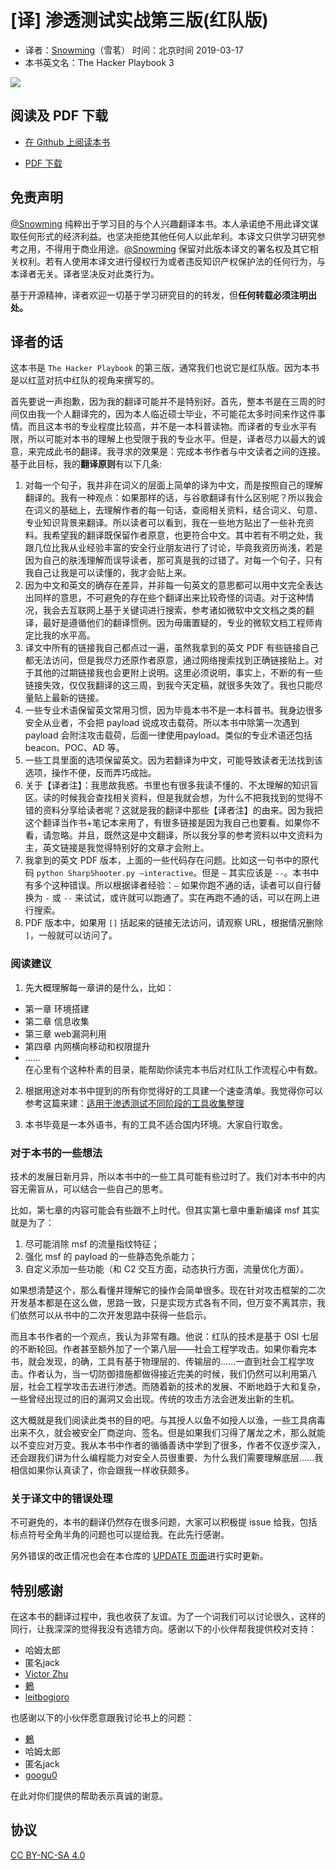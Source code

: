 # [译] 渗透测试实战第三版(红队版)

- 译者：[Snowming](https://github.com/Snowming04)（雪茗）  时间：北京时间 2019-03-17
- 本书英文名：The Hacker Playbook 3

![](https://github.com/Snowming04/The-Hacker-Playbook-3-Translation/blob/master/cover.jpg)


## 阅读及 PDF 下载
- [在 Github 上阅读本书](https://github.com/Snowming04/The-Hacker-Playbook-3-Translation/blob/master/%E7%9B%AE%E5%BD%95.md)

- [PDF 下载](https://github.com/Snowming04/The-Hacker-Playbook-3-Translation/tree/master/PDF)


## 免责声明
[@Snowming](https://github.com/Snowming04) 纯粹出于学习目的与个人兴趣翻译本书。本人承诺绝不用此译文谋取任何形式的经济利益。也坚决拒绝其他任何人以此牟利。本译文只供学习研究参考之用，不得用于商业用途。[@Snowming](https://github.com/Snowming04) 保留对此版本译文的署名权及其它相关权利。若有人使用本译文进行侵权行为或者违反知识产权保护法的任何行为，与本译者无关。译者坚决反对此类行为。

基于开源精神，译者欢迎一切基于学习研究目的的转发，但**任何转载必须注明出处。**

## 译者的话
这本书是 `The Hacker Playbook` 的第三版，通常我们也说它是红队版。因为本书是以红蓝对抗中红队的视角来撰写的。

首先要说一声抱歉，因为我的翻译可能并不是特别好。首先，整本书是在三周的时间仅由我一个人翻译完的，因为本人临近硕士毕业，不可能花太多时间来作这件事情。而且这本书的专业程度比较高，并不是一本科普读物。而译者的专业水平有限，所以可能对本书的理解上也受限于我的专业水平。但是，译者尽力以最大的诚意，来完成此书的翻译。我寻求的效果是：完成本书作者与中文读者之间的连接。基于此目标，我的**翻译原则**有以下几条:
1. 对每一个句子，我并非在词义的层面上简单的译为中文，而是按照自己的理解翻译的。我有一种观点：如果那样的话，与谷歌翻译有什么区别呢？所以我会在词义的基础上，去理解作者的每一句话，查阅相关资料，结合词义、句意、专业知识背景来翻译。所以读者可以看到，我在一些地方贴出了一些补充资料。我希望我的翻译既保留作者原意，也更符合中文。其中若有不明之处，我跟几位比我从业经验丰富的安全行业朋友进行了讨论，毕竟我资历尚浅，若是因为自己的肤浅理解而误导读者，那可真是我的过错了。对每一个句子，只有我自己让我是可以读懂的，我才会贴上来。
2. 因为中文和英文的确存在差异，并非每一句英文的意思都可以用中文完全表达出同样的意思，不可避免的存在些个翻译出来比较奇怪的词语。对于这种情况，我会去互联网上基于关键词进行搜索，参考诸如微软中文文档之类的翻译，最好是遵循他们的翻译惯例。因为毋庸置疑的，专业的微软文档工程师肯定比我的水平高。
3. 译文中所有的链接我自己都点过一遍，虽然我拿到的英文 PDF 有些链接自己都无法访问，但是我尽力还原作者原意，通过网络搜索找到正确链接贴上。对于其他的过期链接我也会更附上说明。这里必须说明，事实上，不断的有一些链接失效，仅仅我翻译的这三周，到我今天定稿，就很多失效了。我也只能尽量贴上最新的链接。
4. 一些专业术语保留英文常用习惯，因为毕竟本书不是一本科普书。我身边很多安全从业者，不会把 payload 说成攻击载荷。所以本书中除第一次遇到 payload 会附注攻击载荷，后面一律使用payload。类似的专业术语还包括 beacon、POC、AD 等。
5. 一些工具里面的选项保留英文。因为若翻译为中文，可能导致读者无法找到该选项，操作不便，反而弄巧成拙。
6. 关于【译者注】：我思故我惑。书里也有很多我读不懂的、不太理解的知识盲区。读的时候我会查找相关资料，但是我就会想，为什么不把我找到的觉得不错的资料分享给读者呢？这就是我的翻译中那些【译者注】的由来。因为我把这个翻译当作书+笔记本来用了，有很多链接是因为我自己也要看。如果你不看，请忽略。并且，既然这是中文翻译，所以我分享的参考资料以中文资料为主，英文链接是我觉得特别好的文章才会附上。
7. 我拿到的英文 PDF 版本，上面的一些代码存在问题。比如这一句书中的原代码 `python SharpShooter.py —interactive`。但是 `—` 其实应该是 `--`。本书中有多个这种错误。所以根据译者经验：`—` 如果你跑不通的话，读者可以自行替换为 `-` 或 `--` 来试试，或许就可以跑通了。实在再跑不通的话，可以在网上进行搜索。
8. PDF 版本中，如果用 `[]` 括起来的链接无法访问，请观察 URL，根据情况删除 `]`，一般就可以访问了。

### 阅读建议
1. 先大概理解每一章讲的是什么，比如：
  - 第一章 环境搭建
  - 第二章 信息收集
  - 第三章 web漏洞利用
  - 第四章 内网横向移动和权限提升
  - ......<br>
在心里有个这种朴素的目录，能帮助你读完本书后对红队工作流程心中有数。

2. 根据用途对本书中提到的所有你觉得好的工具建一个速查清单。我觉得你可以参考这篇来建：[适用于渗透测试不同阶段的工具收集整理](https://www.cnblogs.com/zengming/p/10309015.html)

3. 本书毕竟是一本外语书，有的工具不适合国内环境。大家自行取舍。

### 对于本书的一些想法
技术的发展日新月异，所以本书中的一些工具可能有些过时了。我们对本书中的内容无需盲从，可以结合一些自己的思考。

比如，第七章的内容可能会有些跟不上时代。但其实第七章中重新编译 msf 其实就是为了：
 1. 尽可能消除 msf 的流量指纹特征；
 2. 强化 msf 的 payload 的一些静态免杀能力； 
 3. 自定义添加一些功能（和 C2 交互方面，动态执行方面，流量优化方面）。

如果想清楚这个，那么看懂并理解它的操作会简单很多。现在针对攻击框架的二次开发基本都是在这么做，思路一致，只是实现方式各有不同，但万变不离其宗，我们依然可以从书中的二次开发思路中获得一些启示。

而且本书作者的一个观点，我认为非常有趣。他说：红队的技术是基于 OSI 七层的不断轮回。作者甚至额外加了一个第八层——社会工程学攻击。如果你看完本书，就会发现，的确，工具有基于物理层的、传输层的......一直到社会工程学攻击。作者认为，当一切防御措施都做得接近完美的时候，我们仍然可以利用第八层，社会工程学攻击去进行渗透。而随着新的技术的发展、不断地趋于大和复杂，一些曾经出现过的旧的漏洞又会出现。传统的攻击方法会迸发出新的生机。

这大概就是我们阅读此类书的目的吧。与其授人以鱼不如授人以渔，一些工具病毒出来不久，就会被安全厂商逆向、签名。但是如果我们习得了屠龙之术，那么就能以不变应对万变。我从本书中作者的循循善诱中学到了很多，作者不仅逐步深入，还会跟我们讲为什么编程能力对安全人员很重要、为什么我们需要理解底层......我相信如果你认真读了，你会跟我一样收获颇多。

### 关于译文中的错误处理
不可避免的，本书的翻译仍然存在很多问题，大家可以积极提 issue 给我，包括标点符号全角半角的问题也可以提给我。在此先行感谢。

另外错误的改正情况也会在本仓库的 [UPDATE 页面](https://github.com/Snowming04/The-Hacker-Playbook-3-Translation/blob/master/UPDATE.md)进行实时更新。

## 特别感谢
在这本书的翻译过程中，我也收获了友谊。为了一个词我们可以讨论很久，这样的同行，让我深深的觉得我没有选错方向。感谢以下的小伙伴帮我提供校对支持：
* 哈姆太郎 
* 匿名jack
* [Victor Zhu](https://zhuzhuuu.com/)
* [鶇](http://wp.blkstone.me)
* [leitbogioro](https://github.com/leitbogioro/)

也感谢以下的小伙伴愿意跟我讨论书上的问题：
* [鶇](http://wp.blkstone.me)
* 哈姆太郎
* 匿名jack
* [googu0](https://github.com/googu0)

在此对你们提供的帮助表示真诚的谢意。

## 协议
[CC BY-NC-SA 4.0](http://creativecommons.org/licenses/by-nc-sa/4.0/)

